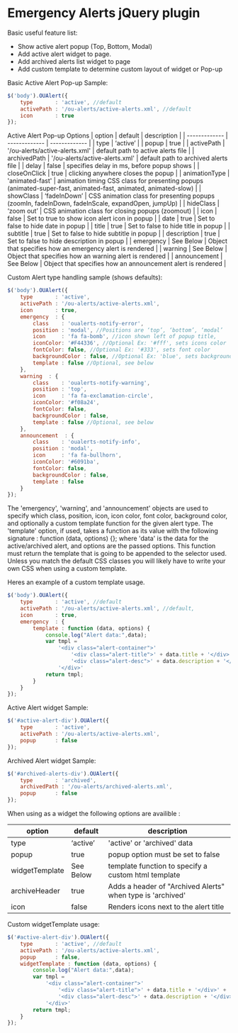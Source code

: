 # Emergency Alerts jQuery plugin

Basic useful feature list:

 * Show active alert popup (Top, Bottom, Modal)
 * Add active alert widget to page.
 * Add archived alerts list widget to page
 * Add custom template to determine custom layout of widget or Pop-up


Basic Active Alert Pop-up Sample:

```javascript
$('body').OUAlert({
	type       : 'active', //default
    activePath : '/ou-alerts/active-alerts.xml', //default
    icon       : true
});
```

Active Alert Pop-up Options
| option  |  default | description |
| ------------- | ------------- | ------------- |
| type  | ‘active’  |
| popup  | true  |
| activePath  | '/ou-alerts/active-alerts.xml'  | default path to active alerts file |
| archivedPath  | '/ou-alerts/active-alerts.xml'  | default path to archived alerts file |
| delay  | false  | specifies delay in ms, before popup shows |
| closeOnClick  | true  | clicking anywhere closes the popup |
| animationType  | 'animated-fast'  | animation timing CSS class for presenting popups (animated-super-fast, animated-fast, animated, animated-slow) |
| showClass  | ‘fadeInDown’ | CSS animation class for presenting popups (zoomIn, fadeInDown, fadeInScale, expandOpen, jumpUp) |
| hideClass  | ‘zoom out’ | CSS animation class for closing popups (zoomout) |
| icon  | false  | Set to true to show icon alert icon in popup |
| date  | true  | Set to false to hide date in popup |
| title  | true  | Set to false to hide title in popup |
| subtitle | true  | Set to false to hide subtitle in popup |
| description  | true  | Set to false to hide description in popup |
| emergency  | See Below  | Object that specifies how an emergency alert is rendered |
| warning  | See Below  | Object that specifies how an warning alert is rendered |
| announcement  | See Below  | Object that specifies how an announcement alert is rendered |


Custom Alert type handling sample (shows defaults):

```javascript
$('body').OUAlert({
	type       : 'active',
    activePath : '/ou-alerts/active-alerts.xml',
    icon       : true,
    emergency  : {
    	class    : 'oualerts-notify-error',
        position : 'modal', //Positions are ‘top’, ‘bottom’, ‘modal’
    	icon     : 'fa fa-bomb', //icon shown left of popup title,
        iconColor: '#F44336', //Optional Ex: '#fff', sets icons color
        fontColor: false, //Optional Ex: '#333', sets font color
        backgroundColor : false, //Optional Ex: 'blue', sets background color
        template : false //Optional, see below
    },
    warning  : {
    	class    : 'oualerts-notify-warning',
        position : 'top',
    	icon     : 'fa fa-exclamation-circle', 
        iconColor: '#f08a24',
        fontColor: false,
        backgroundColor : false,
        template : false //Optional, see below
    },
    announcement  : {
    	class    : 'oualerts-notify-info',
        position : 'modal', 
    	icon     : 'fa fa-bullhorn',
        iconColor: '#6091ba',
        fontColor: false,
        backgroundColor : false,
        template : false 
    }
});
```

The 'emergency', 'warning', and 'announcement' objects are used to specify which class, position, icon, icon color, font color, background color, and optionally a custom template function for the given alert type. The 'template' option, if used, takes a function as its value with the following signature : function (data, options) {}; where 'data' is the data for the active/archived alert, and options are the passed options. This function must return the template that is going to be appended to the selector used. Unless you match the default CSS classes you will likely have to write your own CSS when using a custom template. 


Heres an example of a custom template usage.

```javascript
$('body').OUAlert({
	type       : 'active', //default
    activePath : '/ou-alerts/active-alerts.xml', //default,
    icon       : true,
    emergency  : {
        template : function (data, options) {
        	console.log("Alert data:",data);
        	var tmpl = 
            	'<div class="alert-container">' 
            		'<div class="alert-title">' + data.title + '</div>' +
            		'<div class="alert-desc">' + data.description + '</div>' +
            	'</div>'
        	return tmpl;
        }
    }
});
```



Active Alert widget Sample:

```javascript
$('#active-alert-div').OUAlert({
	type       : 'active', 
    activePath : '/ou-alerts/active-alerts.xml',
    popup      : false
});
```

Archived Alert widget Sample:

```javascript
$('#archived-alerts-div').OUAlert({
	type       : 'archived', 
    archivedPath : '/ou-alerts/archived-alerts.xml',
    popup      : false
});
```

When using as a widget the following options are availible :

| option  |  default | description |
| ------------- | ------------- | ------------- |
| type  | ‘active’  | 'active' or 'archived' data|
| popup  | true  | popup option must be set to false|
| widgetTemplate  | See Below | template function to specify a custom html template |
| archiveHeader | true | Adds a header of "Archived Alerts" when type is 'archived' |
| icon | false | Renders icons next to the alert title |

Custom widgetTemplate usage:

```javascript
$('#active-alert-div').OUAlert({
	type       : 'active', //default
    activePath : '/ou-alerts/active-alerts.xml',
    popup      : false,
	widgetTemplate : function (data, options) {
        console.log("Alert data:",data);
        var tmpl = 
            '<div class="alert-container">' 
                '<div class="alert-title">' + data.title + '</div>' +
                '<div class="alert-desc">' + data.description + '</div>' +
            '</div>'
        return tmpl;
    }
});
```